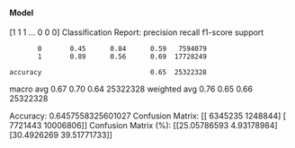 #### Model
[1 1 1 ... 0 0 0]
Classification Report:
              precision    recall  f1-score   support

           0       0.45      0.84      0.59   7594079
           1       0.89      0.56      0.69  17728249

    accuracy                           0.65  25322328
   macro avg       0.67      0.70      0.64  25322328
weighted avg       0.76      0.65      0.66  25322328

Accuracy: 0.6457558325601027
Confusion Matrix:
[[ 6345235  1248844]
 [ 7721443 10006806]]
Confusion Matrix (%):
[[25.05786593  4.93178984]
 [30.4926269  39.51771733]]
